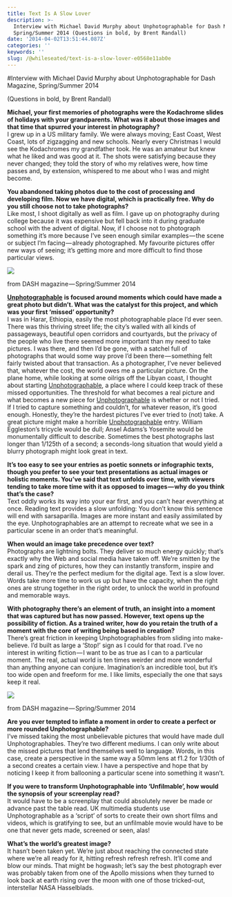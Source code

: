 ```yaml
---
title: Text Is A Slow Lover
description: >-
  Interview with Michael David Murphy about Unphotographable for Dash Magazine,
  Spring/Summer 2014 (Questions in bold, by Brent Randall)
date: '2014-04-02T13:51:44.087Z'
categories: ''
keywords: ''
slug: /@whileseated/text-is-a-slow-lover-e0568e11ab0e
---
```


#Interview with Michael David Murphy about Unphotographable for Dash Magazine, Spring/Summer 2014

(Questions in bold, by Brent Randall)

**Michael, your first memories of photographs were the Kodachrome slides of holidays with your grandparents. What was it about those images and that time that spurred your interest in photography?**  
I grew up in a US military family. We were always moving; East Coast, West Coast, lots of zigzagging and new schools. Nearly every Christmas I would see the Kodachromes my grandfather took. He was an amateur but knew what he liked and was good at it. The shots were satisfying because they never changed; they told the story of who my relatives were, how time passes and, by extension, whispered to me about who I was and might become.

**You abandoned taking photos due to the cost of processing and developing film. Now we have digital, which is practically free. Why do you still choose not to take photographs?**  
Like most, I shoot digitally as well as film. I gave up on photography during college because it was expensive but fell back into it during graduate school with the advent of digital. Now, if I choose not to photograph something it’s more because I’ve seen enough similar examples — the scene or subject I’m facing — already photographed. My favourite pictures offer new ways of seeing; it’s getting more and more difficult to find those particular views.

![](https://cdn-images-1.medium.com/max/1000/1*MO9fJw_ovO-ylaRaO7CZqw.jpeg)

from DASH magazine — Spring/Summer 2014

[**Unphotographable**](http://unphotographable.com/) **is focused around moments which could have made a great photo but didn’t. What was the catalyst for this project, and which was your first ‘missed’ opportunity?**  
I was in Harar, Ethiopia, easily the most photographable place I’d ever seen. There was this thriving street life; the city’s walled with all kinds of passageways, beautiful open corridors and courtyards, but the privacy of the people who live there seemed more important than my need to take pictures. I was there, and then I’d be gone, with a satchel full of photographs that would some way prove I’d been there — something felt fairly twisted about that transaction. As a photographer, I’ve never believed that, whatever the cost, the world owes me a particular picture. On the plane home, while looking at some oilrigs off the Libyan coast, I thought about starting [Unphotographable](http://unphotographable.com/), a place where I could keep track of these missed opportunities. The threshold for what becomes a real picture and what becomes a new piece for [Unphotographable](http://unphotographable.com/) is whether or not I tried. If I tried to capture something and couldn’t, for whatever reason, it’s good enough. Honestly, they’re the hardest pictures I’ve ever tried to (not) take. A great picture might make a horrible [Unphotographable](http://unphotographable.com/) entry. William Eggleston’s tricycle would be dull; Ansel Adams’s Yosemite would be monumentally difficult to describe. Sometimes the best photographs last longer than 1/125th of a second; a seconds-long situation that would yield a blurry photograph might look great in text.

**It’s too easy to see your entries as poetic sonnets or infographic texts, though you prefer to see your text presentations as actual images or holistic moments. You’ve said that text unfolds over time, with viewers tending to take more time with it as opposed to images — why do you think that’s the case?**  
Text oddly works its way into your ear first, and you can’t hear everything at once. Reading text provides a slow unfolding: You don’t know this sentence will end with sarsaparilla. Images are more instant and easily assimilated by the eye. Unphotographables are an attempt to recreate what we see in a particular scene in an order that’s meaningful.

**When would an image take precedence over text?**  
Photographs are lightning bolts. They deliver so much energy quickly; that’s exactly why the Web and social media have taken off. We’re smitten by the spark and zing of pictures, how they can instantly transform, inspire and derail us. They’re the perfect medium for the digital age. Text is a slow lover. Words take more time to work us up but have the capacity, when the right ones are strung together in the right order, to unlock the world in profound and memorable ways.

**With photography there’s an element of truth, an insight into a moment that was captured but has now passed. However, text opens up the possibility of fiction. As a trained writer, how do you retain the truth of a moment with the core of writing being based in creation?**  
There’s great friction in keeping Unphotographables from sliding into make-believe. I’d built as large a ‘Stop!’ sign as I could for that road. I’ve no interest in writing fiction — I want to be as true as I can to a particular moment. The real, actual world is ten times weirder and more wonderful than anything anyone can conjure. Imagination’s an incredible tool, but it’s too wide open and freeform for me. I like limits, especially the one that says keep it real.

![](https://cdn-images-1.medium.com/max/800/1*0hiKwiIJ6dt-274e_5FN6w.jpeg)

from DASH magazine — Spring/Summer 2014

**Are you ever tempted to inflate a moment in order to create a perfect or more rounded Unphotographable?**  
I’ve missed taking the most unbelievable pictures that would have made dull Unphotographables. They’re two different mediums. I can only write about the missed pictures that lend themselves well to language. Words, in this case, create a perspective in the same way a 50mm lens at f1.2 for 1/30th of a second creates a certain view. I have a perspective and hope that by noticing I keep it from ballooning a particular scene into something it wasn’t.

**If you were to transform Unphotographable into ‘Unfilmable’, how would the synopsis of your screenplay read?**  
It would have to be a screenplay that could absolutely never be made or advance past the table read. UK multimedia students use Unphotographable as a ‘script’ of sorts to create their own short films and videos, which is gratifying to see, but an unfilmable movie would have to be one that never gets made, screened or seen, alas!

**What’s the world’s greatest image?**  
It hasn’t been taken yet. We’re just about reaching the connected state where we’re all ready for it, hitting refresh refresh refresh. It’ll come and blow our minds. That might be hogwash; let’s say the best photograph ever was probably taken from one of the Apollo missions when they turned to look back at earth rising over the moon with one of those tricked-out, interstellar NASA Hasselblads.
